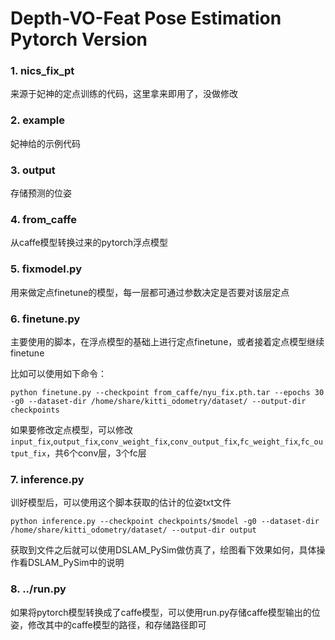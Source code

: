 # Depth-VO-Feat Pose Estimation Pytorch Version

### 1. nics_fix_pt

来源于妃神的定点训练的代码，这里拿来即用了，没做修改

### 2. example

妃神给的示例代码

### 3.  output

存储预测的位姿

### 4. from_caffe

从caffe模型转换过来的pytorch浮点模型

### 5. fixmodel.py

用来做定点finetune的模型，每一层都可通过参数决定是否要对该层定点

### 6. finetune.py

主要使用的脚本，在浮点模型的基础上进行定点finetune，或者接着定点模型继续finetune

比如可以使用如下命令：

`python finetune.py --checkpoint from_caffe/nyu_fix.pth.tar --epochs 30 -g0 --dataset-dir /home/share/kitti_odometry/dataset/ --output-dir checkpoints`

如果要修改定点模型，可以修改`input_fix`,`output_fix`,`conv_weight_fix`,`conv_output_fix`,`fc_weight_fix`,`fc_output_fix`，共6个conv层，3个fc层

### 7. inference.py

训好模型后，可以使用这个脚本获取的估计的位姿txt文件

`python inference.py --checkpoint checkpoints/$model -g0 --dataset-dir /home/share/kitti_odometry/dataset/ --output-dir output`

获取到文件之后就可以使用DSLAM_PySim做仿真了，绘图看下效果如何，具体操作看DSLAM_PySim中的说明

### 8. ../run.py

如果将pytorch模型转换成了caffe模型，可以使用run.py存储caffe模型输出的位姿，修改其中的caffe模型的路径，和存储路径即可